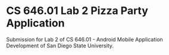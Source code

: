 # CS 646.01 Lab 2 Pizza Party Application

Submission for Lab 2 of CS 646.01 - Android Mobile Application Development of San Diego State University.
